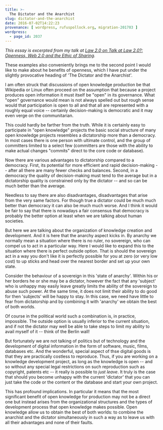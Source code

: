 ```yaml
---
title: >-
  The Dictator and the Anarchist
slug: dictator-and-the-anarchist
date: 2016-07-02T14:22:23
provenance: [ wordpress, rufuspollock.org, migration-201703 ]
wordpress:
  - page_id: 2037
---
```


*This essay is excerpted from my talk at [Law 2.0 on 
Talk at Law 2.0?: Openness, Web 2.0 and the Ethic of Sharing][talk].*

[talk]: http://rufuspollock.org/2007/09/18/talk-at-law-20-openness-web-20-and-the-ethic-of-sharing/
 
These examples also conveniently brings me to the second point I would like to make about he benefits of openness, which I have put under the slightly provocative heading of 'The Dictator and the Anarchist'.

I am often struck that discussions of open knowledge production be that Wikipedia or Linux often proceed on the assumption that because a project produces open information it must itself be "open" in its governance. What "open" governance would mean is not always spelled out but rough sense would that participation is open to all and that all are represented with a roughly equal voice -- certainly decision-making is democratic and it may even verge on the communitarian.

This could hardly be farther from the truth. While it is certainly easy to participate in "open knowledge" projects the basic social structure of many open knowledge projects resembles a dictatorship more than a democracy. In most cases there is one person with ultimate control, and the group of committers limited to a select few (committers are those with the ability to make actual changes "commits" direct to the core code or database).

Now there are various advantages to dictatorship compared to a democracy.  First, its potential for more efficient and rapid decision-making -- after all there are many fewer checks and balances. Second, in a democracy the quality of decision-making must tend to the average but in a dictatorship quality is constrained only by the dictator -- and so can be much better than the average.

Needless to say there are also disadvantages, disadvantages that arise from the very same factors. For though true a dictator could be much much better than democracy it can also be much much worse. And I think it would be fair to say that there is nowadays a fair consensus that democracy is probably the better option at least when we are talking about human societies.

But here we are talking about the organization of knowledge creation and development. And it is here that the anarchy aspect kicks in. By anarchy we normally mean a situation where there is no ruler, no sovereign, who can compel us to act in a particular way.  Here I would like to expand this to the situation where there is perfect outside option. That is should the sovereign act in a way you don't like it is perfectly possible for you at zero (or very low cost) to up sticks and head over the nearest border and set up your own state.

Consider the behaviour of a sovereign in this 'state of anarchy'. Within his or her borders he or she may be a dictator, however the fact that any 'subject' who is unhappy may easily leave greatly limits the ability of the sovereign to abuse such power. At the same time, it does not limit their ability to do good for then 'subjects' will be happy to stay. In this case, we need have little to fear from dictatorship and by combining it with 'anarchy' we obtain the best of both worlds.

Of course in the political world such a combination is, in practice, impossible. The outside option is usually inferior to the current situation, and if not the dictator may well be able to take steps to limit my ability to avail myself of it -- think of the Berlin wall!

But fortunately we are not talking of politics but of technology and the development of digital information in the form of software, music, films, databases etc.  And the wonderful, special aspect of thse digital goods is that they are practically costless to reproduce. Thus, if you are working on a knowledge development project, as long as the knowledge is open -- and so without any special legal restrictions on such reproduction such as copyright, patents etc -- it really is possible to *just leave*. It truly is the case that should you become unhappy with the current 'dictator' that you can just take the code or the content or the database and start your own project.

This has profound implications. In particular it means that the most significant benefit of open knowledge for production may not be a direct one but instead arises from the organizational structures and the types of development process that open knowledge makes possible. Open knowledge allow us to obtain the best of both worlds: to combine the anarchist and the dictator simultaneously in such a way as to leave us with all their advantages and none of their faults.

